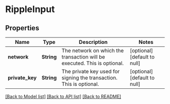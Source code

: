 # RippleInput
## Properties

| Name | Type | Description | Notes |
|------------ | ------------- | ------------- | -------------|
| **network** | **String** | The network on which the transaction will be executed. This is optional. | [optional] [default to null] |
| **private\_key** | **String** | The private key used for signing the transaction. This is optional. | [optional] [default to null] |

[[Back to Model list]](../README.md#documentation-for-models) [[Back to API list]](../README.md#documentation-for-api-endpoints) [[Back to README]](../README.md)

